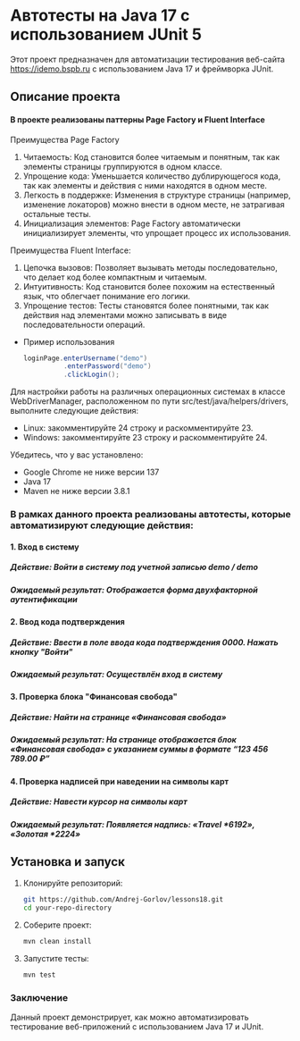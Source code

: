 # Автотесты на Java 17 с использованием JUnit 5

Этот проект предназначен для автоматизации тестирования веб-сайта https://idemo.bspb.ru с использованием Java 17 и фреймворка JUnit.

## Описание проекта

#### В проекте реализованы паттерны Page Factory и Fluent Interface

Преимущества Page Factory
1. Читаемость: Код становится более читаемым и понятным, так как элементы страницы группируются в одном классе.
2. Упрощение кода: Уменьшается количество дублирующегося кода, так как элементы и действия с ними находятся в одном месте.
3. Легкость в поддержке: Изменения в структуре страницы (например, изменение локаторов) можно внести в одном месте, не затрагивая остальные тесты.
4. Инициализация элементов: Page Factory автоматически инициализирует элементы, что упрощает процесс их использования.

Преимущества Fluent Interface:
1. Цепочка вызовов: Позволяет вызывать методы последовательно, что делает код более компактным и читаемым.
2. Интуитивность: Код становится более похожим на естественный язык, что облегчает понимание его логики.
3. Упрощение тестов: Тесты становятся более понятными, так как действия над элементами можно записывать в виде последовательности операций.

- Пример использования
   ```java
   loginPage.enterUsername("demo")
             .enterPassword("demo")
             .clickLogin();

Для настройки работы на различных операционных системах в классе WebDriverManager, расположенном по пути src/test/java/helpers/drivers, выполните следующие действия:

- Linux: закомментируйте 24 строку и раскомментируйте 23.
- Windows: закомментируйте 23 строку и раскомментируйте 24.

Убедитесь, что у вас установлено:
- Google Chrome не ниже версии 137
- Java 17
- Maven не ниже версии 3.8.1

### В рамках данного проекта реализованы автотесты, которые автоматизируют следующие действия:

#### 1. Вход в систему
##### Действие: Войти в систему под учетной записью demo / demo
##### Ожидаемый результат: Отображается форма двухфакторной аутентификации

#### 2. Ввод кода подтверждения
##### Действие: Ввести в поле ввода кода подтверждения 0000. Нажать кнопку "Войти"
##### Ожидаемый результат: Осуществлён вход в систему

#### 3. Проверка блока "Финансовая свобода"
##### Действие: Найти на странице «Финансовая свобода»
##### Ожидаемый результат: На странице отображается блок «Финансовая свобода» с указанием суммы в формате “123 456 789.00 ₽”

#### 4. Проверка надписей при наведении на символы карт
##### Действие: Навести курсор на символы карт
##### Ожидаемый результат: Появляется надпись: «Travel *6192», «Золотая *2224»

## Установка и запуск

1. Клонируйте репозиторий:
   ```bash
   git https://github.com/Andrej-Gorlov/lessons18.git
   cd your-repo-directory
2. Соберите проект:
   ```bash
   mvn clean install
3. Запустите тесты:
   ```bash
   mvn test
### Заключение
Данный проект демонстрирует, как можно автоматизировать тестирование веб-приложений с использованием Java 17 и JUnit.
